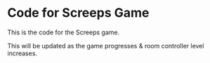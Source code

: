 # Code for Screeps Game

This is the code for the Screeps game.

This will be updated as the game progresses & room controller level increases.
